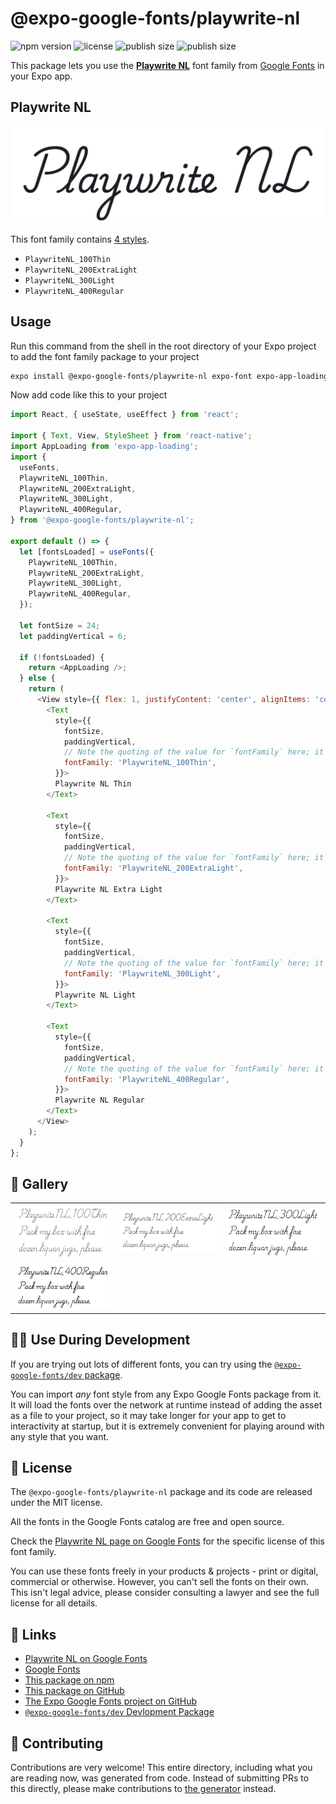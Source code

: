 # @expo-google-fonts/playwrite-nl

![npm version](https://flat.badgen.net/npm/v/@expo-google-fonts/playwrite-nl)
![license](https://flat.badgen.net/github/license/expo/google-fonts)
![publish size](https://flat.badgen.net/packagephobia/install/@expo-google-fonts/playwrite-nl)
![publish size](https://flat.badgen.net/packagephobia/publish/@expo-google-fonts/playwrite-nl)

This package lets you use the [**Playwrite NL**](https://fonts.google.com/specimen/Playwrite+NL) font family from [Google Fonts](https://fonts.google.com/) in your Expo app.

## Playwrite NL

![Playwrite NL](./font-family.png)

This font family contains [4 styles](#-gallery).

- `PlaywriteNL_100Thin`
- `PlaywriteNL_200ExtraLight`
- `PlaywriteNL_300Light`
- `PlaywriteNL_400Regular`

## Usage

Run this command from the shell in the root directory of your Expo project to add the font family package to your project
```sh
expo install @expo-google-fonts/playwrite-nl expo-font expo-app-loading
```

Now add code like this to your project
```js
import React, { useState, useEffect } from 'react';

import { Text, View, StyleSheet } from 'react-native';
import AppLoading from 'expo-app-loading';
import {
  useFonts,
  PlaywriteNL_100Thin,
  PlaywriteNL_200ExtraLight,
  PlaywriteNL_300Light,
  PlaywriteNL_400Regular,
} from '@expo-google-fonts/playwrite-nl';

export default () => {
  let [fontsLoaded] = useFonts({
    PlaywriteNL_100Thin,
    PlaywriteNL_200ExtraLight,
    PlaywriteNL_300Light,
    PlaywriteNL_400Regular,
  });

  let fontSize = 24;
  let paddingVertical = 6;

  if (!fontsLoaded) {
    return <AppLoading />;
  } else {
    return (
      <View style={{ flex: 1, justifyContent: 'center', alignItems: 'center' }}>
        <Text
          style={{
            fontSize,
            paddingVertical,
            // Note the quoting of the value for `fontFamily` here; it expects a string!
            fontFamily: 'PlaywriteNL_100Thin',
          }}>
          Playwrite NL Thin
        </Text>

        <Text
          style={{
            fontSize,
            paddingVertical,
            // Note the quoting of the value for `fontFamily` here; it expects a string!
            fontFamily: 'PlaywriteNL_200ExtraLight',
          }}>
          Playwrite NL Extra Light
        </Text>

        <Text
          style={{
            fontSize,
            paddingVertical,
            // Note the quoting of the value for `fontFamily` here; it expects a string!
            fontFamily: 'PlaywriteNL_300Light',
          }}>
          Playwrite NL Light
        </Text>

        <Text
          style={{
            fontSize,
            paddingVertical,
            // Note the quoting of the value for `fontFamily` here; it expects a string!
            fontFamily: 'PlaywriteNL_400Regular',
          }}>
          Playwrite NL Regular
        </Text>
      </View>
    );
  }
};

```

## 🔡 Gallery


||||
|-|-|-|
|![PlaywriteNL_100Thin](./PlaywriteNL_100Thin.ttf.png)|![PlaywriteNL_200ExtraLight](./PlaywriteNL_200ExtraLight.ttf.png)|![PlaywriteNL_300Light](./PlaywriteNL_300Light.ttf.png)||
|![PlaywriteNL_400Regular](./PlaywriteNL_400Regular.ttf.png)||||


## 👩‍💻 Use During Development

If you are trying out lots of different fonts, you can try using the [`@expo-google-fonts/dev` package](https://github.com/expo/google-fonts/tree/master/font-packages/dev#readme).

You can import *any* font style from any Expo Google Fonts package from it. It will load the fonts
over the network at runtime instead of adding the asset as a file to your project, so it may take longer
for your app to get to interactivity at startup, but it is extremely convenient
for playing around with any style that you want.

## 📖 License

The `@expo-google-fonts/playwrite-nl` package and its code are released under the MIT license.

All the fonts in the Google Fonts catalog are free and open source.

Check the [Playwrite NL page on Google Fonts](https://fonts.google.com/specimen/Playwrite+NL) for the specific license of this font family.

You can use these fonts freely in your products & projects - print or digital, commercial or otherwise. However, you can't sell the fonts on their own. This isn't legal advice, please consider consulting a lawyer and see the full license for all details.

## 🔗 Links

- [Playwrite NL on Google Fonts](https://fonts.google.com/specimen/Playwrite+NL)
- [Google Fonts](https://fonts.google.com/)
- [This package on npm](https://www.npmjs.com/package/@expo-google-fonts/playwrite-nl)
- [This package on GitHub](https://github.com/expo/google-fonts/tree/master/font-packages/playwrite-nl)
- [The Expo Google Fonts project on GitHub](https://github.com/expo/google-fonts)
- [`@expo-google-fonts/dev` Devlopment Package](https://github.com/expo/google-fonts/tree/master/font-packages/dev)

## 🤝 Contributing

Contributions are very welcome! This entire directory, including what you are reading now, was generated from code. Instead of submitting PRs to this directly, please make contributions to [the generator](https://github.com/expo/google-fonts/tree/master/packages/generator) instead.
